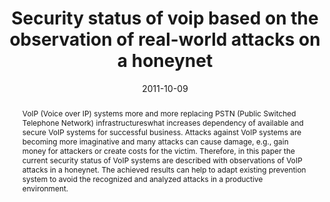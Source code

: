 ---
abstract: VoIP (Voice over IP) systems more and more replacing PSTN (Public Switched
  Telephone Network) infrastructureswhat increases dependency of available and secure
  VoIP systems for successful business. Attacks against VoIP systems are becoming
  more imaginative and many attacks can cause damage, e.g., gain money for attackers
  or create costs for the victim. Therefore, in this paper the current security status
  of VoIP systems are described with observations of VoIP attacks in a honeynet. The
  achieved results can help to adapt existing prevention system to avoid the recognized
  and analyzed attacks in a productive environment.
authors:
- Markus Gruber
- Florian Fankhauser
- Stefan Taber
- Christian Schanes
- Thomas Grechenig
date: '2011-10-09'
featured: false
publication_types:
- '0'
publishDate: '2011-10-09'
title: Security status of voip based on the observation of real-world attacks on a
  honeynet
url_pdf: ''
---